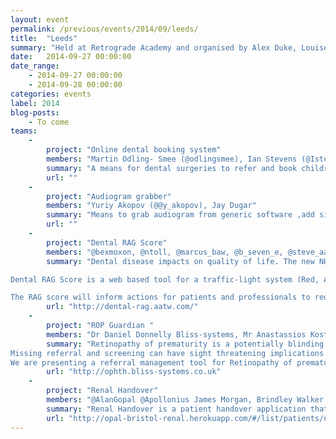 ```yaml
---
layout: event
permalink: /previous/events/2014/09/leeds/
title:  "Leeds"
summary: "Held at Retrograde Academy and organised by Alex Duke, Louise Sinclair, Mark Barrett and John Pyle"
date:   2014-09-27 00:00:00
date_range:
    - 2014-09-27 00:00:00
    - 2014-09-28 00:00:00
categories: events
label: 2014
blog-posts:
    - To come
teams:
    -
        project: "Online dental booking system"
        members: "Martin Odling- Smee (@odlingsmee), Ian Stevens (@Istevens2014), Tom Mortimer Jones (@morty_uk), Jay Dugar"
        summary: "A means for dental surgeries to refer and book children for dental extraction under Anaesthesia in local hospital. Referral form transfer,simple booking scheduler."
        url: ""
    -
        project: "Audiogram grabber"
        members: "Yuriy Akopov (@@y_akopov), Jay Dugar"
        summary: "Means to grab audiogram from generic software ,add simple metadata and save as html or pdf "
        url: ""
    -
        project: "Dental RAG Score"
        members: "@bexmoxon, @ntoll, @marcus_baw, @b_seven_e, @steve_aatw"
        summary: "Dental disease impacts on quality of life. The new NHS dental contract requires preventative care to reduce the risk of dental disease.

Dental RAG Score is a web based tool for a traffic-light system (Red, Amber or Green), used to weight each clinical or patient factor according to it’s importance in determining future risk for disease.

The RAG score will inform actions for patients and professionals to reduce the patient’s future risk from disease."
        url: "http://dental-rag.aatw.com/"
    -
        project: "ROP Guardian "
        members: "Dr Daniel Donnelly Bliss-systems, Mr Anastassios Kostakis Doncaster and Bassetlaw NHS Foundation Trust, Dr Neelam Dugar Doncaster and Bassetlaw NHS Foundation Trust "
        summary: "Retinopathy of prematurity is a potentially blinding condition that affects premature babies. Screening involves examination by an ophthalmologist. These infants should be seen according to a tight screening protocol.
Missing referral and screening can have sight threatening implications for the baby and major medico legal cost for the Hospital- NHS.
We are presenting a referral management tool for Retinopathy of prematurity alerts that will extract information via LH7 protocols and allow management of that information to a dedicated web portal."
        url: "http://ophth.bliss-systems.co.uk"
    -
        project: "Renal Handover"
        members: "@AlanGopal @Apollonius James Morgan, Brindley Walker @thatdavidmiller"
        summary: "Renal Handover is a patient handover application that allows clinicians to improve communication and timeliness of communication improving on current, flawed, manual systems."
        url: "http://opal-bristol-renal.herokuapp.com/#/list/patients/nursing"
---
```

